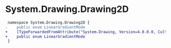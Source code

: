 # System.Drawing.Drawing2D

``` diff
 namespace System.Drawing.Drawing2D {
-    public enum LinearGradientMode
+    [TypeForwardedFromAttribute("System.Drawing, Version=4.0.0.0, Culture=neutral, PublicKeyToken=b03f5f7f11d50a3a")]
+    public enum LinearGradientMode
 }
```
